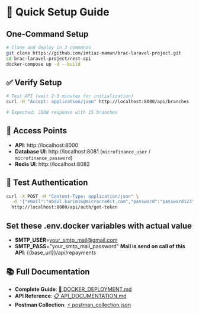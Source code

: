 # 🚀 Quick Setup Guide

## One-Command Setup

```bash
# Clone and deploy in 3 commands
git clone https://github.com/imtiaz-mamun/brac-laravel-project.git
cd brac-laravel-project/rest-api
docker-compose up -d --build
```

## ✅ Verify Setup

```bash
# Test API (wait 2-3 minutes for initialization)
curl -H "Accept: application/json" http://localhost:8000/api/branches

# Expected: JSON response with 15 branches
```

## 🔗 Access Points

- **API**: http://localhost:8000
- **Database UI**: http://localhost:8081 (`microfinance_user` / `microfinance_password`)
- **Redis UI**: http://localhost:8082

## 🧪 Test Authentication

```bash
curl -X POST -H "Content-Type: application/json" \
  -d '{"email":"abdul.karim16@microcredit.com","password":"password123"}' \
  http://localhost:8000/api/auth/get-token
```

## Set these .env.docker variables with actual value

- **SMTP_USER**=your_smtp_mail@gmail.com
- **SMTP_PASS**="your_smtp_mail_password"
  **Mail is send on call of this API**: {{base_url}}/api/repayments

## 📚 Full Documentation

- **Complete Guide**: [📖 DOCKER_DEPLOYMENT.md](rest-api/DOCKER_DEPLOYMENT.md)
- **API Reference**: [📋 API_DOCUMENTATION.md](rest-api/API_DOCUMENTATION.md)
- **Postman Collection**: [⚡ postman_collection.json](rest-api/postman_collection.json)
